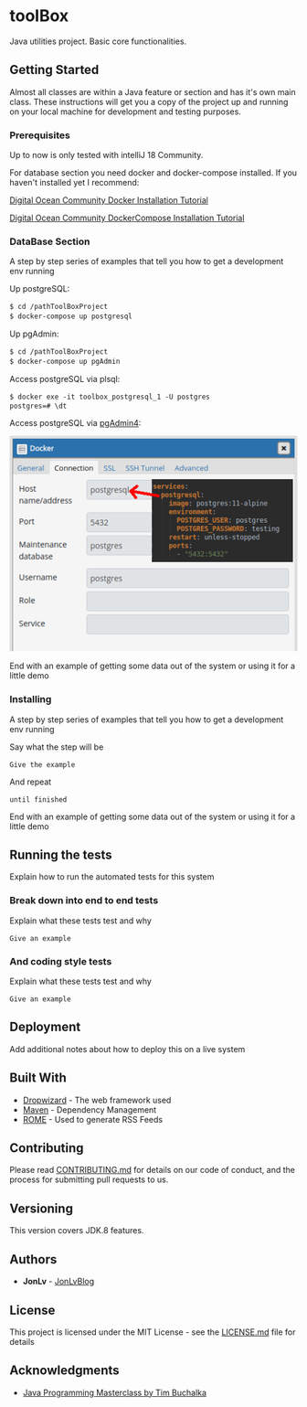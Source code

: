 # toolBox

Java utilities project. Basic core functionalities.

## Getting Started

Almost all classes are within a Java feature or section and has it's own main class. These instructions will get you a copy of the project up and running on your local machine for development and testing purposes. 

### Prerequisites

Up to now is only tested with intelliJ 18 Community.

For database section you need docker and docker-compose installed. If you haven't installed yet I recommend:

[Digital Ocean Community Docker Installation Tutorial](https://www.digitalocean.com/community/tutorials/how-to-install-and-use-docker-on-ubuntu-16-04#step-1-%E2%80%94-installing-docker)

[Digital Ocean Community DockerCompose Installation Tutorial](https://www.digitalocean.com/community/tutorials/how-to-install-docker-compose-on-ubuntu-16-04)

### DataBase Section

A step by step series of examples that tell you how to get a development env running

Up postgreSQL:

```bash
$ cd /pathToolBoxProject
$ docker-compose up postgresql
```
Up pgAdmin:
```bash
$ cd /pathToolBoxProject
$ docker-compose up pgAdmin
```
Access postgreSQL via plsql:
```
$ docker exe -it toolbox_postgresql_1 -U postgres
postgres=# \dt
```
Access postgreSQL via [pgAdmin4](http://localhost:5050/browser/):

![](posgresqlDns.png)

End with an example of getting some data out of the system or using it for a little demo

### Installing

A step by step series of examples that tell you how to get a development env running

Say what the step will be

```
Give the example
```

And repeat

```
until finished
```

End with an example of getting some data out of the system or using it for a little demo

## Running the tests

Explain how to run the automated tests for this system

### Break down into end to end tests

Explain what these tests test and why

```
Give an example
```

### And coding style tests

Explain what these tests test and why

```
Give an example
```

### 

## Deployment

Add additional notes about how to deploy this on a live system

## Built With

* [Dropwizard](http://www.dropwizard.io/1.0.2/docs/) - The web framework used
* [Maven](https://maven.apache.org/) - Dependency Management
* [ROME](https://rometools.github.io/rome/) - Used to generate RSS Feeds

## Contributing

Please read [CONTRIBUTING.md](https://gist.github.com/PurpleBooth/b24679402957c63ec426) for details on our code of conduct, and the process for submitting pull requests to us.

## Versioning

This version covers JDK.8 features.

## Authors

* **JonLv** -  [JonLvBlog](https://github.com/PurpleBooth)

## License

This project is licensed under the MIT License - see the [LICENSE.md](LICENSE.md) file for details

## Acknowledgments

* [Java Programming Masterclass by Tim Buchalka](https://www.udemy.com/java-the-complete-java-developer-course/)

